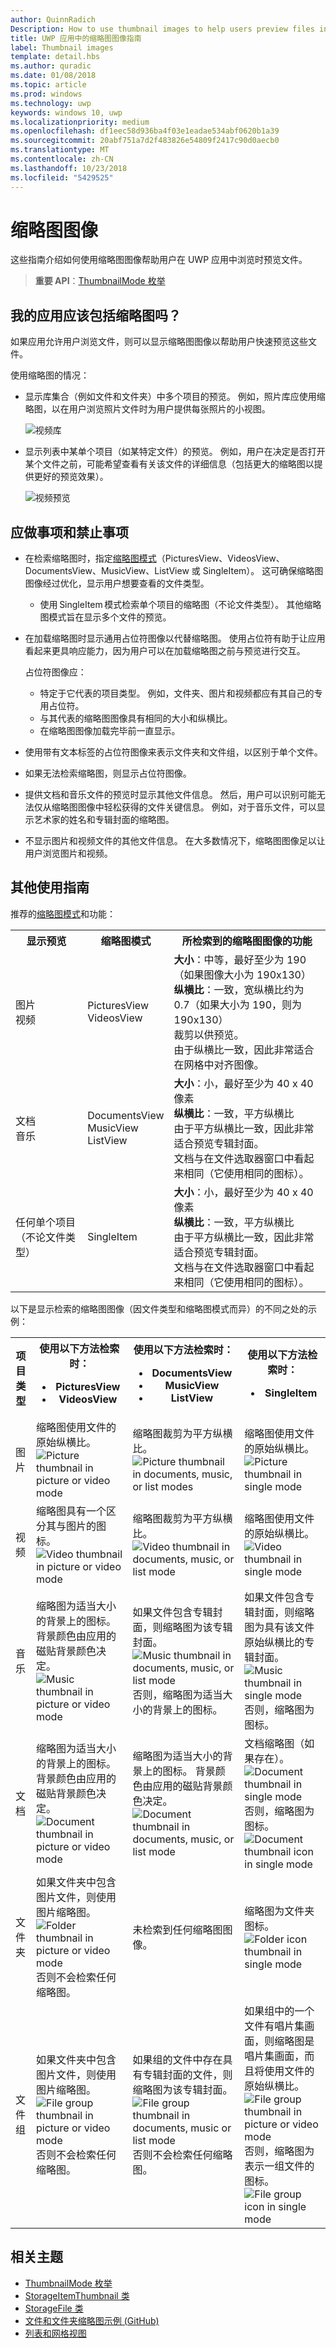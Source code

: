 ```yaml
---
author: QuinnRadich
Description: How to use thumbnail images to help users preview files in UWP apps.
title: UWP 应用中的缩略图图像指南
label: Thumbnail images
template: detail.hbs
ms.author: quradic
ms.date: 01/08/2018
ms.topic: article
ms.prod: windows
ms.technology: uwp
keywords: windows 10, uwp
ms.localizationpriority: medium
ms.openlocfilehash: df1eec58d936ba4f03e1eadae534abf0620b1a39
ms.sourcegitcommit: 20abf751a7d2f483826e54809f2417c90d0aecb0
ms.translationtype: MT
ms.contentlocale: zh-CN
ms.lasthandoff: 10/23/2018
ms.locfileid: "5429525"
---
```

# <a name="thumbnail-images"></a>缩略图图像

这些指南介绍如何使用缩略图图像帮助用户在 UWP 应用中浏览时预览文件。 

> **重要 API**：[ThumbnailMode 枚举](https://docs.microsoft.com/uwp/api/windows.storage.fileproperties.thumbnailmode)

## <a name="should-my-app-include-thumbnails"></a>我的应用应该包括缩略图吗？

如果应用允许用户浏览文件，则可以显示缩略图图像以帮助用户快速预览这些文件。 

使用缩略图的情况： 
- 显示库集合（例如文件和文件夹）中多个项目的预览。 例如，照片库应使用缩略图，以在用户浏览照片文件时为用户提供每张照片的小视图。

    ![视频库](images/thumbnail-gallery.png)

- 显示列表中某单个项目（如某特定文件）的预览。 例如，用户在决定是否打开某个文件之前，可能希望查看有关该文件的详细信息（包括更大的缩略图以提供更好的预览效果）。 

    ![视频预览](images/thumbnail-preview.png)

## <a name="dos-and-donts"></a>应做事项和禁止事项
- 在检索缩略图时，指定[缩略图模式](https://docs.microsoft.com/uwp/api/windows.storage.fileproperties.thumbnailmode)（PicturesView、VideosView、DocumentsView、MusicView、ListView 或 SingleItem）。 这可确保缩略图图像经过优化，显示用户想要查看的文件类型。 
    - 使用 SingleItem 模式检索单个项目的缩略图（不论文件类型）。 其他缩略图模式旨在显示多个文件的预览。 

- 在加载缩略图时显示通用占位符图像以代替缩略图。 使用占位符有助于让应用看起来更具响应能力，因为用户可以在加载缩略图之前与预览进行交互。 

    占位符图像应：
    * 特定于它代表的项目类型。 例如，文件夹、图片和视频都应有其自己的专用占位符。 
    * 与其代表的缩略图图像具有相同的大小和纵横比。 
    * 在缩略图图像加载完毕前一直显示。 

- 使用带有文本标签的占位符图像来表示文件夹和文件组，以区别于单个文件。

- 如果无法检索缩略图，则显示占位符图像。 

- 提供文档和音乐文件的预览时显示其他文件信息。 然后，用户可以识别可能无法仅从缩略图图像中轻松获得的文件关键信息。 例如，对于音乐文件，可以显示艺术家的姓名和专辑封面的缩略图。 

- 不显示图片和视频文件的其他文件信息。 在大多数情况下，缩略图图像足以让用户浏览图片和视频。 

## <a name="additional-usage-guidelines"></a>其他使用指南
推荐的[缩略图模式](https://docs.microsoft.com/uwp/api/windows.storage.fileproperties.thumbnailmode)和功能：

<table>
<tr>
<th> 显示预览</th>
<th> 缩略图模式 </th>
<th> 所检索到的缩略图图像的功能 </th>
</tr>
<tr>
<td> 图片<br /> 视频 </td>
<td> PicturesView <br />VideosView </td>
<td> <b>大小</b>：中等，最好至少为 190（如果图像大小为 190x130） <br />
<b>纵横比</b>：一致，宽纵横比约为 0.7（如果大小为 190，则为 190x130） <br />
裁剪以供预览。 <br /> 
由于纵横比一致，因此非常适合在网格中对齐图像。  </td>
</tr>
<tr>
<td> 文档<br />音乐 </td>
<td> DocumentsView <br />MusicView <br /> ListView</td>
<td> <b>大小</b>：小，最好至少为 40 x 40 像素 <br />
<b>纵横比</b>：一致，平方纵横比  <br />
由于平方纵横比一致，因此非常适合预览专辑封面。 <br /> 
文档与在文件选取器窗口中看起来相同（它使用相同的图标）。 </td>
</tr>
</tr>
<tr>
<td> 任何单个项目（不论文件类型） </td>
<td> SingleItem </td>
<td> <b>大小</b>：小，最好至少为 40 x 40 像素 <br />
<b>纵横比</b>：一致，平方纵横比  <br />
由于平方纵横比一致，因此非常适合预览专辑封面。 <br /> 
文档与在文件选取器窗口中看起来相同（它使用相同的图标）。 </td>
</tr>
</table>

以下是显示检索的缩略图图像（因文件类型和缩略图模式而异）的不同之处的示例：
<div class="mx-responsive-img">
<table>
<tr>
<th>项目类型</th>
<th>使用以下方法检索时： <ul><li>PicturesView <li>VideosView</ul></th>
<th>使用以下方法检索时： <ul><li>DocumentsView <li>MusicView <li>ListView</ul></th>
<th>使用以下方法检索时： <ul><li>SingleItem</ul></th>
<tr>
<tr>
<td>图片</td>
<td>缩略图使用文件的原始纵横比。 <br />
<img src="images/thumbnail-pic-picvidmode.png" alt="Picture thumbnail in picture or video mode"/></td>
<td>缩略图裁剪为平方纵横比。 <br />
<img src="images/thumbnail-pic-doclistmusic-modes.png" alt="Picture thumbnail in documents, music, or list modes"/></td>
<td>缩略图使用文件的原始纵横比。<br />
<img src="images/thumbnail-pic-single-mode.png" alt="Picture thumbnail in single mode"/> </td>
</tr>
<tr>
<td>视频</td>
<td>缩略图具有一个区分其与图片的图标。 <br />
<img src="images/thumbnail-vid-picvid-modes.png" alt="Video thumbnail in picture or video mode"/></td>
<td>缩略图裁剪为平方纵横比。 <br />
<img src="images/thumbnail-vid-doclistmusic-modes.png" alt="Video thumbnail in documents, music, or list mode"/> </td>
<td>缩略图使用文件的原始纵横比。 <br />
<img src="images/thumbnail-vid-single-mode.png" alt="Video thumbnail in single mode"/></td>
</tr>
<tr>
<td>音乐</td>
<td>缩略图为适当大小的背景上的图标。 背景颜色由应用的磁贴背景颜色决定。 <br />
<img src="images/thumbnail-music-picvid-modes.png" alt="Music thumbnail in picture or video mode"/></td>
<td>如果文件包含专辑封面，则缩略图为该专辑封面。  <br />
<img src="images/thumbnail-music-doclistmusic-modes.png" alt="Music thumbnail in documents, music, or list mode"/> <br />
否则，缩略图为适当大小的背景上的图标。</td>
<td>如果文件包含专辑封面，则缩略图为具有该文件原始纵横比的专辑封面。  <br />
<img src="images/thumbnail-music-single-mode.png" alt="Music thumbnail in single mode"/> <br />
否则，缩略图为图标。 </td>
</tr>
<tr>
<td>文档</td>
<td>缩略图为适当大小的背景上的图标。 背景颜色由应用的磁贴背景颜色决定。 <br />
<img src="images/thumbnail-docs-picvid-modes.png" alt="Document thumbnail in picture or video mode"/></td>
<td>缩略图为适当大小的背景上的图标。 背景颜色由应用的磁贴背景颜色决定。 <br />
<img src="images/thumbnail-doc-doclistmusic-modes.png" alt="Document thumbnail in documents, music, or list mode"/></td>
<td>文档缩略图（如果存在）。 <br />
<img src="images/thumbnail-doc1-single-mode.png" alt="Document thumbnail in single mode"/><br />
否则，缩略图为图标。 <br />
<img src="images/thumbnail-doc2-single-mode.png" alt="Document thumbnail icon in single mode"/></td>
</tr>
<tr>
<td>文件夹</td>
<td>如果文件夹中包含图片文件，则使用图片缩略图。  <br />
<img src="images/thumbnail-dir-picvid-modes.png" alt="Folder thumbnail in picture or video mode"/> <br />
否则不会检索任何缩略图。</td>
<td>未检索到任何缩略图图像。</td>
<td>缩略图为文件夹图标。<br />
<img src="images/thumbnail-dir-single-mode.png" alt="Folder icon thumbnail in single mode"/></td>
</tr>
<tr>
<td>文件组</td>
<td>如果文件夹中包含图片文件，则使用图片缩略图。<br />
<img src="images/thumbnail-grp-picvid-modes.png" alt="File group thumbnail in picture or video mode"/> <br /> 否则不会检索任何缩略图。 </td>
<td>如果组的文件中存在具有专辑封面的文件，则缩略图为该专辑封面。 <br />
<img src="images/thumbnail-grp-doclistmusic-modes.png" alt="File group thumbnail in documents, music or list mode"/> <br />否则不会检索任何缩略图。 </td>
<td>如果组中的一个文件有唱片集画面，则缩略图是唱片集画面，而且将使用文件的原始纵横比。 <br />
<img src="images/thumbnail-grp1-single-mode.png" alt="File group thumbnail in picture or video mode"/> <br />否则，缩略图为表示一组文件的图标。 <br />
<img src="images/thumbnail-grp2-single-mode.png" alt="File group icon in single mode"/> 
</td>
</tr>
</table>
</div>

## <a name="related-topics"></a>相关主题
- [ThumbnailMode 枚举](https://docs.microsoft.com/uwp/api/windows.storage.fileproperties.thumbnailmode)
- [StorageItemThumbnail 类](https://docs.microsoft.com/uwp/api/Windows.Storage.FileProperties.StorageItemThumbnail)
- [StorageFile 类](https://docs.microsoft.com/uwp/api/windows.storage.storagefile)
- [文件和文件夹缩略图示例 (GitHub)](https://github.com/Microsoft/Windows-universal-samples/tree/master/Samples/FileThumbnails)
- [列表和网格视图](../design/controls-and-patterns/lists.md)